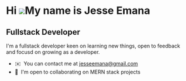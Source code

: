 Hi ![](https://user-images.githubusercontent.com/18350557/176309783-0785949b-9127-417c-8b55-ab5a4333674e.gif)My name is Jesse Emana
===================================================================================================================================

Fullstack Developer
-------------------

I'm a fullstack developer keen on learning new things, open to feedback and focusd on growing as a developer. 

* ✉️  You can contact me at [jesseemana@gmail.com](mailto:jesseemana@gmail.com)
* 🤝  I'm open to collaborating on MERN stack projects
